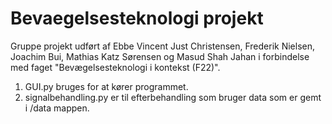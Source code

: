 # Bevaegelsesteknologi projekt
Gruppe projekt udført af Ebbe Vincent Just Christensen, Frederik Nielsen, Joachim Bui, Mathias Katz Sørensen og Masud Shah Jahan i forbindelse med faget "Bevægelsesteknologi i kontekst (F22)".

1. GUI.py bruges for at kører programmet.
2. signalbehandling.py er til efterbehandling som bruger data som er gemt i /data mappen.
